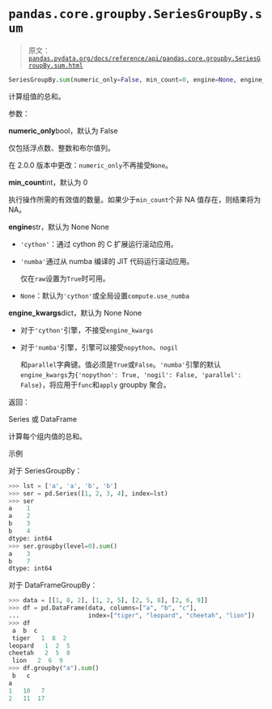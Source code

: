# `pandas.core.groupby.SeriesGroupBy.sum`

> 原文：[`pandas.pydata.org/docs/reference/api/pandas.core.groupby.SeriesGroupBy.sum.html`](https://pandas.pydata.org/docs/reference/api/pandas.core.groupby.SeriesGroupBy.sum.html)

```py
SeriesGroupBy.sum(numeric_only=False, min_count=0, engine=None, engine_kwargs=None)
```

计算组值的总和。

参数：

**numeric_only**bool，默认为 False

仅包括浮点数、整数和布尔值列。

在 2.0.0 版本中更改：`numeric_only`不再接受`None`。

**min_count**int，默认为 0

执行操作所需的有效值的数量。如果少于`min_count`个非 NA 值存在，则结果将为 NA。

**engine**str，默认为 None None

+   `'cython'`：通过 cython 的 C 扩展运行滚动应用。

+   `'numba'`通过从 numba 编译的 JIT 代码运行滚动应用。

    仅在`raw`设置为`True`时可用。

+   `None`：默认为`'cython'`或全局设置`compute.use_numba`

**engine_kwargs**dict，默认为 None None

+   对于`'cython'`引擎，不接受`engine_kwargs`

+   对于`'numba'`引擎，引擎可以接受`nopython`、`nogil`

    和`parallel`字典键。值必须是`True`或`False`。`'numba'`引擎的默认`engine_kwargs`为`{'nopython': True, 'nogil': False, 'parallel': False}`，将应用于`func`和`apply` groupby 聚合。

返回：

Series 或 DataFrame

计算每个组内值的总和。

示例

对于 SeriesGroupBy：

```py
>>> lst = ['a', 'a', 'b', 'b']
>>> ser = pd.Series([1, 2, 3, 4], index=lst)
>>> ser
a    1
a    2
b    3
b    4
dtype: int64
>>> ser.groupby(level=0).sum()
a    3
b    7
dtype: int64 
```

对于 DataFrameGroupBy：

```py
>>> data = [[1, 8, 2], [1, 2, 5], [2, 5, 8], [2, 6, 9]]
>>> df = pd.DataFrame(data, columns=["a", "b", "c"],
...                   index=["tiger", "leopard", "cheetah", "lion"])
>>> df
 a  b  c
 tiger   1  8  2
leopard   1  2  5
cheetah   2  5  8
 lion   2  6  9
>>> df.groupby("a").sum()
 b   c
a
1   10   7
2   11  17 
```
